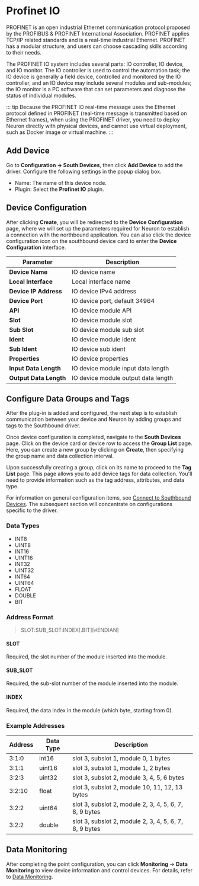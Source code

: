 # Profinet IO

PROFINET is an open industrial Ethernet communication protocol proposed by the PROFIBUS & PROFINET International Association. PROFINET applies TCP/IP related standards and is a real-time industrial Ethernet. PROFINET has a modular structure, and users can choose cascading skills according to their needs.

The PROFINET IO system includes several parts: IO controller, IO device, and IO monitor. The IO controller is used to control the automation task; the IO device is generally a field device, controlled and monitored by the IO controller, and an IO device may include several modules and sub-modules; the IO monitor is a PC software that can set parameters and diagnose the status of individual modules.

::: tip
Because the PROFINET IO real-time message uses the Ethernet protocol defined in PROFINET (real-time message is transmitted based on Ethernet frames), when using the PROFINET driver, you need to deploy Neuron directly with physical devices, and cannot use virtual deployment, such as Docker image or virtual machine.
:::

## Add Device

Go to **Configuration -> South Devices**, then click **Add Device** to add the driver. Configure the following settings in the popup dialog box.

- Name: The name of this device node.
- Plugin: Select the **Profinet IO** plugin.

## Device Configuration

After clicking **Create**, you will be redirected to the **Device Configuration** page, where we will set up the parameters required for Neuron to establish a connection with the northbound application. You can also click the device configuration icon on the southbound device card to enter the **Device Configuration** interface.

| Parameter | Description |
| -------------------- | ------------------------------------------------------- |
| **Device Name** | IO device name|
| **Local Interface** | Local interface name  |
| **Device IP Address** | IO device IPv4 address|
| **Device Port** | IO device port, default 34964 |
| **API** | IO device module API |
| **Slot** | IO device module slot |
| **Sub Slot** | IO device module sub slot |
| **Ident** | IO device module ident |
| **Sub Ident** | IO  device sub ident |
| **Properties** | IO device properties |
| **Input Data Length** | IO device module input data length |
| **Output Data Length** | IO device module output data length |

## Configure Data Groups and Tags

After the plug-in is added and configured, the next step is to establish communication between your device and Neuron by adding groups and tags to the Southbound driver.

Once device configuration is completed, navigate to the **South Devices** page. Click on the device card or device row to access the **Group List** page. Here, you can create a new group by clicking on **Create**, then specifying the group name and data collection interval.

Upon successfully creating a group, click on its name to proceed to the **Tag List** page. This page allows you to add device tags for data collection. You'll need to provide information such as the tag address, attributes, and data type.

For information on general configuration items, see [Connect to Southbound Devices](../south-devices.md). The subsequent section will concentrate on configurations specific to the driver.

### Data Types

* INT8
* UINT8
* INT16
* UINT16
* INT32
* UINT32
* INT64
* UINT64
* FLOAT
* DOUBLE
* BIT

### Address Format

> SLOT:SUB_SLOT:INDEX\[.BIT][#ENDIAN]

#### **SLOT**

Required, the slot number of the module inserted into the module.

#### **SUB_SLOT**

Required, the sub-slot number of the module inserted into the module.

#### **INDEX**

Required, the data index in the module (which byte, starting from 0).

### Example Addresses

|Address         | Data Type | Description|
| ----------- | ------- | --------- |
| 3:1:0   | int16    | slot 3, subslot 1, module 0, 1 bytes |
| 3:1:1   | uint16    | slot 3, subslot 1, module 1, 2 bytes |
| 3:2:3   | uint32    | slot 3, subslot 2, module 3, 4, 5, 6 bytes |
| 3:2:10   | float    | slot 3, subslot 2, module 10, 11, 12, 13 bytes |
| 3:2:2   | uint64    | slot 3, subslot 2, module 2, 3, 4, 5, 6, 7, 8, 9 bytes |
| 3:2:2   | double    | slot 3, subslot 2, module 2, 3, 4, 5, 6, 7, 8, 9 bytes |

## Data Monitoring

After completing the point configuration, you can click **Monitoring** -> **Data Monitoring** to view device information and control devices. For details, refer to [Data Monitoring](../../../admin/monitoring.md).